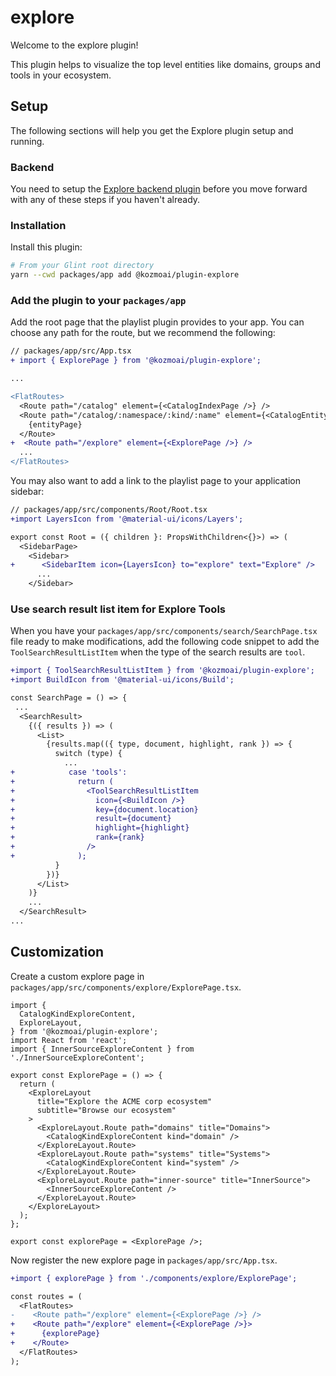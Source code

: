 # explore

Welcome to the explore plugin!

This plugin helps to visualize the top level entities like domains, groups and tools in your ecosystem.

## Setup

The following sections will help you get the Explore plugin setup and running.

### Backend

You need to setup the
[Explore backend plugin](https://github.com/kozmoai/glint/tree/master/plugins/explore-backend)
before you move forward with any of these steps if you haven't already.

### Installation

Install this plugin:

```bash
# From your Glint root directory
yarn --cwd packages/app add @kozmoai/plugin-explore
```

### Add the plugin to your `packages/app`

Add the root page that the playlist plugin provides to your app. You can choose
any path for the route, but we recommend the following:

```diff
// packages/app/src/App.tsx
+ import { ExplorePage } from '@kozmoai/plugin-explore';

...

<FlatRoutes>
  <Route path="/catalog" element={<CatalogIndexPage />} />
  <Route path="/catalog/:namespace/:kind/:name" element={<CatalogEntityPage />}>
    {entityPage}
  </Route>
+  <Route path="/explore" element={<ExplorePage />} />
  ...
</FlatRoutes>
```

You may also want to add a link to the playlist page to your application
sidebar:

```diff
// packages/app/src/components/Root/Root.tsx
+import LayersIcon from '@material-ui/icons/Layers';

export const Root = ({ children }: PropsWithChildren<{}>) => (
  <SidebarPage>
    <Sidebar>
+      <SidebarItem icon={LayersIcon} to="explore" text="Explore" />
      ...
    </Sidebar>
```

### Use search result list item for Explore Tools

When you have your `packages/app/src/components/search/SearchPage.tsx` file
ready to make modifications, add the following code snippet to add the
`ToolSearchResultListItem` when the type of the search results are
`tool`.

```diff
+import { ToolSearchResultListItem } from '@kozmoai/plugin-explore';
+import BuildIcon from '@material-ui/icons/Build';

const SearchPage = () => {
 ...
  <SearchResult>
    {({ results }) => (
      <List>
        {results.map(({ type, document, highlight, rank }) => {
          switch (type) {
            ...
+            case 'tools':
+              return (
+                <ToolSearchResultListItem
+                  icon={<BuildIcon />}
+                  key={document.location}
+                  result={document}
+                  highlight={highlight}
+                  rank={rank}
+                />
+              );
          }
        })}
      </List>
    )}
    ...
  </SearchResult>
...
```

## Customization

Create a custom explore page in
`packages/app/src/components/explore/ExplorePage.tsx`.

```tsx
import {
  CatalogKindExploreContent,
  ExploreLayout,
} from '@kozmoai/plugin-explore';
import React from 'react';
import { InnerSourceExploreContent } from './InnerSourceExploreContent';

export const ExplorePage = () => {
  return (
    <ExploreLayout
      title="Explore the ACME corp ecosystem"
      subtitle="Browse our ecosystem"
    >
      <ExploreLayout.Route path="domains" title="Domains">
        <CatalogKindExploreContent kind="domain" />
      </ExploreLayout.Route>
      <ExploreLayout.Route path="systems" title="Systems">
        <CatalogKindExploreContent kind="system" />
      </ExploreLayout.Route>
      <ExploreLayout.Route path="inner-source" title="InnerSource">
        <InnerSourceExploreContent />
      </ExploreLayout.Route>
    </ExploreLayout>
  );
};

export const explorePage = <ExplorePage />;
```

Now register the new explore page in `packages/app/src/App.tsx`.

```diff
+import { explorePage } from './components/explore/ExplorePage';

const routes = (
  <FlatRoutes>
-    <Route path="/explore" element={<ExplorePage />} />
+    <Route path="/explore" element={<ExplorePage />}>
+      {explorePage}
+    </Route>
  </FlatRoutes>
);
```
